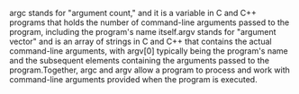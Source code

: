 argc stands for "argument count," and it is a variable in C and C++ programs that holds the number of command-line arguments passed to the program, including the program's name itself.argv stands for "argument vector" and is an array of strings in C and C++ that contains the actual command-line arguments, with argv[0] typically being the program's name and the subsequent elements containing the arguments passed to the program.Together, argc and argv allow a program to process and work with command-line arguments provided when the program is executed.
